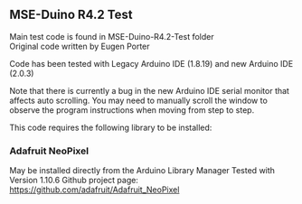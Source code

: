 ## MSE-Duino R4.2 Test

Main test code is found in MSE-Duino-R4.2-Test folder  
Original code written by Eugen Porter

Code has been tested with Legacy Arduino IDE (1.8.19) and new Arduino IDE (2.0.3)

Note that there is currently a bug in the new Arduino IDE serial monitor that affects auto scrolling. You may need to manually scroll the window to observe the program instructions when moving from step to step.

This code requires the following library to be installed:

### Adafruit NeoPixel

May be installed directly from the Arduino Library Manager
Tested with Version 1.10.6
Github project page: https://github.com/adafruit/Adafruit_NeoPixel